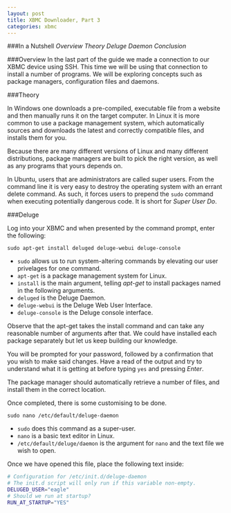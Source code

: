 ```yaml
---
layout: post
title: XBMC Downloader, Part 3
categories: xbmc
---
```


###In a Nutshell
_Overview_
_Theory_
_Deluge_
_Daemon_
_Conclusion_

###Overview
In the last part of the guide we made a connection to our XBMC device using SSH. This time we will be using that connection to install a number of programs. We will be exploring concepts such as package managers, configuration files and daemons.

###Theory

In Windows one downloads a pre-compiled, executable file from a website and then manually runs it on the target computer. In Linux it is more common to use a package management system, which automatically sources and downloads the latest and correctly compatible files, and installs them for you.

Because there are many different versions of Linux and many different distributions, package managers are built to pick the right version, as well as any programs that yours depends on.

In Ubuntu, users that are administrators are called super users. From the command line it is very easy to destroy the operating system with an errant delete command. As such, it forces users to prepend the `sudo` command when executing potentially dangerous code. It is short for _Super User Do_.

###Deluge

Log into your XBMC and when presented by the command prompt, enter the following:

`sudo apt-get install deluged deluge-webui deluge-console`

- `sudo` allows us to run system-altering commands by elevating our user privelages for one command.
- `apt-get` is a package management system for Linux.
- `install` is the main argument, telling _apt-get_ to install packages named in the following arguments.
- `deluged` is the Deluge Daemon.
- `deluge-webui` is the Deluge Web User Interface.
- `deluge-console` is the Deluge console interface.

Observe that the apt-get takes the install command and can take any reasonable number of arguments after that. We could have installed each package separately but let us keep building our knowledge.

You will be prompted for your password, followed by a confirmation that you wish to make said changes. Have a read of the output and try to understand what it is getting at before typing `yes` and pressing _Enter_.

The package manager should automatically retrieve a number of files, and install them in the correct location.

Once completed, there is some customising to be done.

`sudo nano /etc/default/deluge-daemon`

- `sudo` does this command as a super-user.
- `nano` is a basic text editor in Linux.
- `/etc/default/deluge/daemon` is the argument for `nano` and the text file we wish to open.

Once we have opened this file, place the following text inside:
```bash
# Configuration for /etc/init.d/deluge-daemon
# The init.d script will only run if this variable non-empty.
DELUGED_USER="eagle"
# Should we run at startup?
RUN_AT_STARTUP="YES"
```
